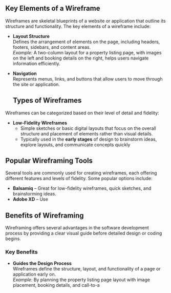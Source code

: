 ## Key Elements of a Wireframe

Wireframes are skeletal blueprints of a website or application that outline its structure and functionality. The key elements of a wireframe include:

- **Layout Structure**  
  Defines the arrangement of elements on the page, including headers, footers, sidebars, and content areas.  
  *Example:* A two-column layout for a property listing page, with images on the left and booking details on the right, helps users navigate information efficiently.

- **Navigation**  
  Represents menus, links, and buttons that allow users to move through the site or application.
  ## Types of Wireframes

Wireframes can be categorized based on their level of detail and fidelity:

- **Low-Fidelity Wireframes**  
  - Simple sketches or basic digital layouts that focus on the overall structure and placement of elements rather than visual details.  
  - Typically used in the **early stages** of design to brainstorm ideas, explore layouts, and communicate concepts quickly

## Popular Wireframing Tools

Several tools are commonly used for creating wireframes, each offering different features and levels of fidelity. Some popular options include:  

- **Balsamiq** – Great for low-fidelity wireframes, quick sketches, and brainstorming ideas.  
- **Adobe XD** – Use
## Benefits of Wireframing

Wireframing offers several advantages in the software development process by providing a clear visual guide before detailed design or coding begins.  

### Key Benefits

- **Guides the Design Process**  
  Wireframes define the structure, layout, and functionality of a page or application early on.  
  *Example:* By planning the property listing page layout with image placement, booking details, and call-to-a

